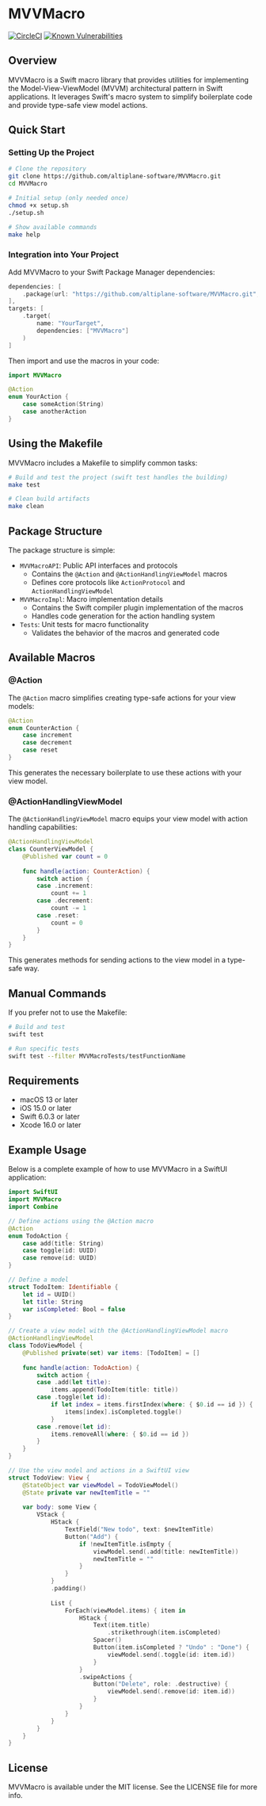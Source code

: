 # MVVMacro
[![CircleCI](https://dl.circleci.com/status-badge/img/gh/altiplane-software/MVVMacro/tree/main.svg?style=svg)](https://dl.circleci.com/status-badge/redirect/gh/altiplane-software/MVVMacro/tree/main)
[![Known Vulnerabilities](https://snyk.io/test/github/altiplane-software/MVVMacro/badge.svg)](https://snyk.io/test/github/altiplane-software/MVVMacro)

## Overview

MVVMacro is a Swift macro library that provides utilities for implementing the Model-View-ViewModel (MVVM) architectural pattern in Swift applications. It leverages Swift's macro system to simplify boilerplate code and provide type-safe view model actions.

## Quick Start

### Setting Up the Project

```bash
# Clone the repository
git clone https://github.com/altiplane-software/MVVMacro.git
cd MVVMacro

# Initial setup (only needed once)
chmod +x setup.sh
./setup.sh

# Show available commands
make help
```

### Integration into Your Project

Add MVVMacro to your Swift Package Manager dependencies:

```swift
dependencies: [
    .package(url: "https://github.com/altiplane-software/MVVMacro.git", from: "1.0.0")
],
targets: [
    .target(
        name: "YourTarget",
        dependencies: ["MVVMacro"]
    )
]
```

Then import and use the macros in your code:

```swift
import MVVMacro

@Action
enum YourAction {
    case someAction(String)
    case anotherAction
}
```

## Using the Makefile

MVVMacro includes a Makefile to simplify common tasks:

```bash
# Build and test the project (swift test handles the building)
make test

# Clean build artifacts
make clean
```

## Package Structure

The package structure is simple:

- `MVVMacroAPI`: Public API interfaces and protocols
  - Contains the `@Action` and `@ActionHandlingViewModel` macros
  - Defines core protocols like `ActionProtocol` and `ActionHandlingViewModel`
- `MVVMacroImpl`: Macro implementation details
  - Contains the Swift compiler plugin implementation of the macros
  - Handles code generation for the action handling system
- `Tests`: Unit tests for macro functionality
  - Validates the behavior of the macros and generated code

## Available Macros

### @Action

The `@Action` macro simplifies creating type-safe actions for your view models:

```swift
@Action
enum CounterAction {
    case increment
    case decrement
    case reset
}
```

This generates the necessary boilerplate to use these actions with your view model.

### @ActionHandlingViewModel

The `@ActionHandlingViewModel` macro equips your view model with action handling capabilities:

```swift
@ActionHandlingViewModel
class CounterViewModel {
    @Published var count = 0
    
    func handle(action: CounterAction) {
        switch action {
        case .increment:
            count += 1
        case .decrement:
            count -= 1
        case .reset:
            count = 0
        }
    }
}
```

This generates methods for sending actions to the view model in a type-safe way.

## Manual Commands

If you prefer not to use the Makefile:

```bash
# Build and test
swift test

# Run specific tests
swift test --filter MVVMacroTests/testFunctionName
```

## Requirements

- macOS 13 or later
- iOS 15.0 or later
- Swift 6.0.3 or later
- Xcode 16.0 or later

## Example Usage

Below is a complete example of how to use MVVMacro in a SwiftUI application:

```swift
import SwiftUI
import MVVMacro
import Combine

// Define actions using the @Action macro
@Action
enum TodoAction {
    case add(title: String)
    case toggle(id: UUID)
    case remove(id: UUID)
}

// Define a model
struct TodoItem: Identifiable {
    let id = UUID()
    let title: String
    var isCompleted: Bool = false
}

// Create a view model with the @ActionHandlingViewModel macro
@ActionHandlingViewModel
class TodoViewModel {
    @Published private(set) var items: [TodoItem] = []
    
    func handle(action: TodoAction) {
        switch action {
        case .add(let title):
            items.append(TodoItem(title: title))
        case .toggle(let id):
            if let index = items.firstIndex(where: { $0.id == id }) {
                items[index].isCompleted.toggle()
            }
        case .remove(let id):
            items.removeAll(where: { $0.id == id })
        }
    }
}

// Use the view model and actions in a SwiftUI view
struct TodoView: View {
    @StateObject var viewModel = TodoViewModel()
    @State private var newItemTitle = ""
    
    var body: some View {
        VStack {
            HStack {
                TextField("New todo", text: $newItemTitle)
                Button("Add") {
                    if !newItemTitle.isEmpty {
                        viewModel.send(.add(title: newItemTitle))
                        newItemTitle = ""
                    }
                }
            }
            .padding()
            
            List {
                ForEach(viewModel.items) { item in
                    HStack {
                        Text(item.title)
                            .strikethrough(item.isCompleted)
                        Spacer()
                        Button(item.isCompleted ? "Undo" : "Done") {
                            viewModel.send(.toggle(id: item.id))
                        }
                    }
                    .swipeActions {
                        Button("Delete", role: .destructive) {
                            viewModel.send(.remove(id: item.id))
                        }
                    }
                }
            }
        }
    }
}
```

## License

MVVMacro is available under the MIT license. See the LICENSE file for more info.